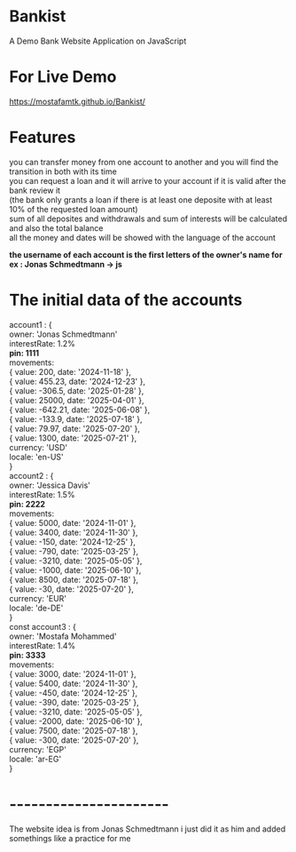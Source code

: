 # Bankist
A Demo Bank Website Application on JavaScript

# For Live Demo 
https://mostafamtk.github.io/Bankist/

# Features
you can transfer money from one account to another and you will find the transition in both with its time <br/>
you can request a loan and it will arrive to your account if it is valid after the bank review it <br/>
(the bank only grants a loan if there is at least one deposite with at least 10% of the requested loan amount) <br/>
sum of all deposites and withdrawals and sum of interests will be calculated and also the total balance  <br/>
all the money and dates will be showed with the language of the account <br/>


**the username of each account is the first letters of the owner's name for ex : Jonas Schmedtmann -> js**

# The initial data of the accounts 
account1 : { <br/>
  owner: 'Jonas Schmedtmann' <br/>
  interestRate: 1.2% <br/>
  **pin: 1111**<br/>
  movements: <br/>
    { value: 200, date: '2024-11-18' }, <br/>
    { value: 455.23, date: '2024-12-23' }, <br/>
    { value: -306.5, date: '2025-01-28' }, <br/>
    { value: 25000, date: '2025-04-01' }, <br/>
    { value: -642.21, date: '2025-06-08' }, <br/>
    { value: -133.9, date: '2025-07-18' }, <br/>
    { value: 79.97, date: '2025-07-20' }, <br/>
    { value: 1300, date: '2025-07-21' }, <br/>
    currency: 'USD' <br/>
    locale: 'en-US' <br/>
} <br/>
account2 : { <br/>
  owner: 'Jessica Davis' <br/>
  interestRate: 1.5% <br/>
  **pin: 2222** <br/>
  movements: <br/>
    { value: 5000, date: '2024-11-01' }, <br/>
    { value: 3400, date: '2024-11-30' }, <br/>
    { value: -150, date: '2024-12-25' }, <br/>
    { value: -790, date: '2025-03-25' }, <br/>
    { value: -3210, date: '2025-05-05' }, <br/>
    { value: -1000, date: '2025-06-10' }, <br/>
    { value: 8500, date: '2025-07-18' }, <br/>
    { value: -30, date: '2025-07-20' }, <br/>
  currency: 'EUR' <br/>
  locale: 'de-DE' <br/>
} <br/>
const account3 : { <br/>
  owner: 'Mostafa Mohammed' <br/>
  interestRate: 1.4% <br/>
  **pin: 3333** <br/>
  movements: <br/>
    { value: 3000, date: '2024-11-01' }, <br/>
    { value: 5400, date: '2024-11-30' }, <br/>
    { value: -450, date: '2024-12-25' }, <br/>
    { value: -390, date: '2025-03-25' }, <br/>
    { value: -3210, date: '2025-05-05' }, <br/>
    { value: -2000, date: '2025-06-10' }, <br/>
    { value: 7500, date: '2025-07-18' }, <br/>
    { value: -300, date: '2025-07-20' }, <br/>
  currency: 'EGP' <br/>
  locale: 'ar-EG' <br/>
}

# ----------------------
The website idea is from Jonas Schmedtmann i just did it as him and added somethings like a practice for me 
